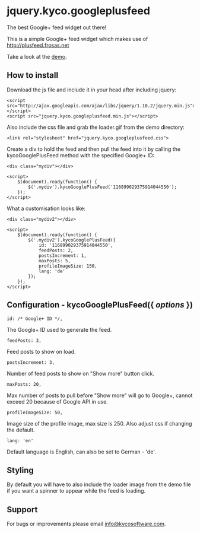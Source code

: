 jquery.kyco.googleplusfeed
==========================

The best Google+ feed widget out there!

This is a simple Google+ feed widget which makes use of http://plusfeed.frosas.net

Take a look at the [demo](http://www.kycosoftware.com/projects/demo/googleplus-feed-widget/).

How to install
--------------

Download the js file and include it in your head after including jquery:

	<script src="http://ajax.googleapis.com/ajax/libs/jquery/1.10.2/jquery.min.js"></script>
	<script src="jquery.kyco.googleplusfeed.min.js"></script>

Also include the css file and grab the loader.gif from the demo directory:

	<link rel="stylesheet" href="jquery.kyco.googleplusfeed.css">

Create a div to hold the feed and then pull the feed into it by calling the 
kycoGooglePlusFeed method with the specified Google+ ID:

	<div class="mydiv"></div>
	
	<script>
		$(document).ready(function() {
			$('.mydiv').kycoGooglePlusFeed('116899029375914044550');
		});
	</script>

What a customisation looks like:

	<div class="mydiv2"></div>
	
	<script>
		$(document).ready(function() {
			$('.mydiv2').kycoGooglePlusFeed({
				id: '116899029375914044550',
				feedPosts: 2,
				postsIncrement: 1,
				maxPosts: 5,
				profileImageSize: 150,
				lang: 'de'
			});
		});
	</script>


Configuration - kycoGooglePlusFeed({ <em>options</em> })
-------------------------------------------------

	id: /* Google+ ID */,

The Google+ ID used to generate the feed.

	feedPosts: 3,

Feed posts to show on load.

	postsIncrement: 3,

Number of feed posts to show on "Show more" button click.

	maxPosts: 20,

Max number of posts to pull before "Show more" will go to Google+, cannot exceed 20 
because of Google API in use.

	profileImageSize: 50,

Image size of the profile image, max size is 250. Also adjust css if changing the default.

	lang: 'en'

Default language is English, can also be set to German - 'de'.


Styling
-------

By default you will have to also include the loader image from the demo file if you want
a spinner to appear while the feed is loading.


Support
-------

For bugs or improvements please email [info@kycosoftware.com](mailto:info@kycosoftware.com).
